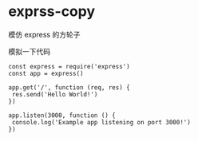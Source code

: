 # exprss-copy
 模仿 express 的方轮子

 模拟一下代码
 ```
const express = require('express')
const app = express()

app.get('/', function (req, res) {
  res.send('Hello World!')
})

app.listen(3000, function () {
  console.log('Example app listening on port 3000!')
})

 ```
